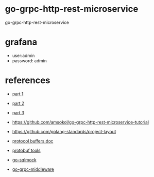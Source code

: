 # go-grpc-http-rest-microservice

go-grpc-http-rest-microservice

# grafana

- user:admin
- password: admin

# references

- [part 1](https://medium.com/@amsokol.com/tutorial-how-to-develop-go-grpc-microservice-with-http-rest-endpoint-middleware-kubernetes-daebb36a97e9)
- [part 2](https://medium.com/@amsokol.com/tutorial-how-to-develop-go-grpc-microservice-with-http-rest-endpoint-middleware-kubernetes-af1fff81aeb2)
- [part 3](https://medium.com/@amsokol.com/tutorial-part-3-how-to-develop-go-grpc-microservice-with-http-rest-endpoint-middleware-739aac8f1d7e)

- https://github.com/amsokol/go-grpc-http-rest-microservice-tutorial
- https://github.com/golang-standards/project-layout

- [protocol buffers doc](https://developers.google.com/protocol-buffers/docs/proto3)
- [protobuf tools](https://github.com/protocolbuffers/protobuf/)
- [go-sqlmock](https://github.com/DATA-DOG/go-sqlmock)
- [go-grpc-middleware](https://github.com/grpc-ecosystem/go-grpc-middleware)

<!-- https://github.com/CyC2018/MBlog -->